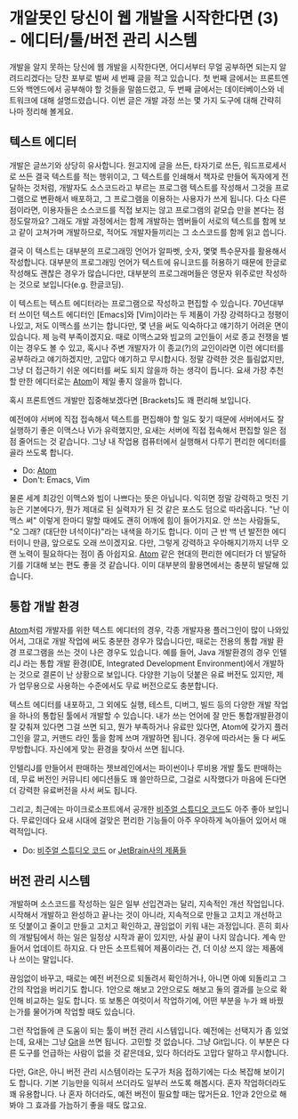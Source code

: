 # 개알못인 당신이 웹 개발을 시작한다면 (3) - 에디터/툴/버전 관리 시스템

개발을 알지 못하는 당신에 웹 개발을 시작한다면, 어디서부터 무얼 공부하면 되는지 알려드리겠다는 당찬 포부로 벌써 세 번째 글을 적고 있습니다. 첫 번째 글에서는 프론트엔드와 백엔드에서 공부해야 할 것들을 말씀드렸고, 두 번째 글에서는 데이터베이스와 네트워크에 대해 설명드렸습니다. 이번 글은 개발 과정 쓰는 몇 가지 도구에 대해 간략히 나마 정리해 볼게요.

## 텍스트 에디터

개발은 글쓰기와 상당히 유사합니다. 원고지에 글을 쓰든, 타자기로 쓰든, 워드프로세서로 쓰든 결국 텍스트를 적는 행위이고, 그 텍스트를 인쇄해서 책자로 만들어 독자에게 전달하는 것처럼, 개발자도 소스코드라고 부르는 프로그램 텍스트를 작성해서 그것을 프로그램으로 변환해서 배포하고, 그 프로그램을 이용하는 사용자가 쓰게 됩니다. 다소 다른 점이라면, 이용자들은 소스코드를 직접 보지는 않고 프로그램의 겉모습 만을 본다는 점 정도랄까요? 그래도 개발 과정에서는 함께 개발하는 멤버들이 서로의 텍스트를 함께 보고 같이 고쳐가며 개발하므로, 적어도 개발자들끼리는 그 소스코드를 함께 읽고 씁니다.

결국 이 텍스트는 대부분의 프로그래밍 언어가 알파벳, 숫자, 몇몇 특수문자를 활용해서 작성합니다. 대부분의 프로그래밍 언어가 텍스트에 유니코드를 허용하기 때문에 한글로 작성해도 괜찮은 경우가 많습니다만, 대부분의 프로그래머들은 영문자 위주로만 작성하는 것으로 보입니다(e.g. 한글코딩).

이 텍스트는 텍스트 에디터라는 프로그램으로 작성하고 편집할 수 있습니다. 70년대부터 쓰이던 텍스트 에디터인 [Emacs]와 [Vim]이라는 두 제품이 가장 강력하다고 정평이 나있고, 저도 이맥스를 쓰기는 합니다만, 몇 년을 써도 익숙하다고 얘기하기 어려운 면이 있습니다. 제 능력 부족이겠지요. 때로 이맥스교와 빔교의 교인들이 서로 종교 전쟁을 벌이는 경우도 볼 수 있고, 혹시나 주변 개발자가 이 종교(?)의 교인이라면 이런 에디터를 공부하라고 얘기하겠지만, 고맙다 얘기하고 무시합시다. 정말 강력한 것은 틀림없지만, 그냥 더 접근하기 쉬운 에디터를 써도 되지 않을까 하는 생각이 듭니다. 요새 가장 추천할 만한 에디터로는 [Atom]이 제일 좋지 않을까 합니다.

혹시 프론트엔드 개발만 집중해보겠다면 [Brackets]도 꽤 편리해 보입니다.

예전에야 서버에 직접 접속해서 텍스트를 편집해야 할 일도 잦기 때문에 서버에서도 잘 실행하기 좋은 이맥스나 Vi가 유력했지만, 요새는 서버에 직접 접속해서 편집할 일은 점점 줄어드는 것 같습니다. 그냥 내 작업용 컴퓨터에서 실행해서 다루기 편리한 에디터를 골라 쓰도록 합니다.

* Do: [Atom]
* Don't: Emacs, Vim

물론 세계 최강인 이맥스와 빔이 나쁘다는 뜻은 아닙니다. 익히면 정말 강력하고 멋진 기능은 기본에다가, 뭔가 제대로 된 실력자가 된 것 같은 포스도 덤으로 따라옵니다.  "난 이맥스 써" 이렇게 한마디 말할 때에도 괜히 어깨에 힘이 들어가지요. 안 쓰는 사람들도, "오 그래? (대단한 녀석이다)"라는 내색을 하기도 합니다. 이미 근 반 백 년 발전한 에디터이니 만큼, 앞으로도 오래 쓰이겠지요. 다만, 그렇게 강력하고 우아해지기까지 너무 오랜 노력이 필요하다는 점이 좀 아쉽지요. [Atom] 같은 현대의 편리한 에디터가 더 발달하기를 기대해 보는 편도 좋을 것 같습니다. 이미 대부분의 활용면에서는 충분히 발달해 있습니다.


## 통합 개발 환경

[Atom]처럼 개발자를 위한 텍스트 에디터의 경우, 각종 개발자용 플러그인이 많이 나와있어서, 그대로 개발 작업에 써도 충분한 경우가 많습니다만, 때로는 전용의 통합 개발 환경 프로그램을 쓰는 것이 나은 경우도 있습니다. 예를 들어, Java 개발환경의 경우 인텔리J 라는 통합 개발 환경(IDE, Integrated Development Environment)에서 개발하는 것으로 결론이 난 상황으로 보입니다. 다양한 기능이 덧붙은 유료 버전도 있지만, 제가 업무용으로 사용하는 수준에서도 무료 버전으로도 충분합니다.

텍스트 에디터를 내포하고, 그 외에도 실행, 테스트, 디버그, 빌드 등의 다양한 개발 작업을 하나의 통합된 툴에서 개발할 수 있습니다. 내가 쓰는 언어에 잘 만든 통합개발환경이 잘 갖춰져 있다면 그걸 쓰면 되고, 뭔가 부족하거나 유료만 있다면, Atom에 갖가지 플러그인을 깔고, 커맨드 라인 툴을 함께 쓰며 개발하면 됩니다. 경우에 따라서는 둘 다 써도 무방합니다. 자신에게 맞는 환경을 찾아서 쓰면 됩니다.

인텔리J를 만들어서 판매하는 젯브레인에서는 파이썬이나 루비용 개발 툴도 판매하는데, 무료 버전인 커뮤니티 에디션들도 꽤 쓸만하므로, 그걸로 시작했다가 마음에 든다면 더 강력한 유료버전을 사서 써도 됩니다.

그리고, 최근에는 마이크로소프트에서 공개한 [비주얼 스튜디오 코드]도 아주 좋아 보입니다. 무료인데다 요새 시대에 걸맞은 편리한 기능들이 아주 우아하게 녹아들어 있어서 매력적입니다.

* Do: [비주얼 스튜디오 코드] or [JetBrain사의 제품들]

## 버전 관리 시스템

개발하며 소스코드를 작성하는 일은 일부 선입견과는 달리, 지속적인 개선 작업입니다. 시작해서 개발하고 완성하고 끝나는 것이 아니라, 지속적으로 만들고 고치고 개선하고 또 덧붙이고 줄이고 만들고 고치고 확인하고, 끊임없이 키워 내는 과정입니다. 흔히 회사의 개발팀에서 하는 일은 일정상 시작과 끝이 있지만, 사실 끝이 나지 않습니다. 계속 만들어서 업데이트 하지요. 다 만든 소프트웨어 제품이라는 건, 더 이상 쓰지 않는 제품에나 쓰이는 말입니다.

끊임없이 바꾸고, 때로는 예전 버전으로 되돌려서 확인하거나, 아니면 아예 되돌리고 그간의 작업을 버리기도 합니다. 1안으로 해보고 2안으로도 해보고 둘의 결과를 눈으로 확인해 비교하는 일도 합니다. 또 보통은 여럿이서 작업하기에, 어떤 부분을 누가 왜 바꿨는가를 물어가며 작업할 때도 있습니다.

그런 작업들에 큰 도움이 되는 툴이 버전 관리 시스템입니다. 예전에는 선택지가 좀 있었는데, 요새는 그냥 [Git]을 쓰면 됩니다. 고민할 것 없습니다. 그냥 Git입니다. 이 부분은 다른 도구를 언급하는 사람이 없을 것 같은데요, 있다 하더라도 고맙다 말하고 무시합니다.

다만, Git은, 아니 버전 관리 시스템이라는 도구가 처음 접하기에는 다소 복잡해 보이기도 합니다. 기본 기능만을 익혀서 쓰더라도 일부러 쓰도록 해봅시다. 혼자 작업하더라도 꽤 유용합니다. 나 혼자 하더라도, 예전 버전이 필요할 때는 많거든요. 1안과 2안으로 해봐야 그 효과를 가늠하기 좋을 때도 많고요.

[Atom]: https://atom.io
[Bracket]: https://brackets.io
[JetBrain사의 제품들]: https://www.jetbrains.com/products.html
[비주얼 스튜디오 코드]: https://code.visualstudio.com
[Git]: https://git-scm.com
